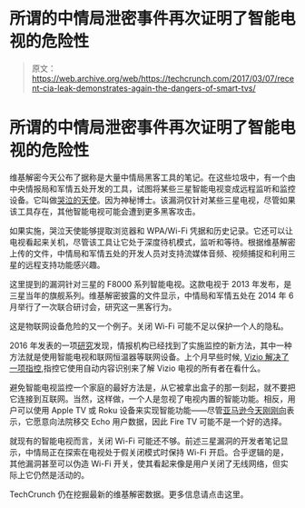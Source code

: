 # 所谓的中情局泄密事件再次证明了智能电视的危险性

> 原文：<https://web.archive.org/web/https://techcrunch.com/2017/03/07/recent-cia-leak-demonstrates-again-the-dangers-of-smart-tvs/>

# 所谓的中情局泄密事件再次证明了智能电视的危险性

维基解密今天公布了据称是大量中情局黑客工具的笔记。在这些垃圾中，有一个由中央情报局和军情五处开发的工具，试图将某些三星智能电视变成远程监听和监控设备。它叫做[哭泣的天使](https://web.archive.org/web/20230311012426/https://wikileaks.org/ciav7p1/cms/page_12353643.html)。因为神秘博士。该漏洞仅针对某些三星电视，尽管如果该工具存在，其他智能电视可能会遭到更多黑客攻击。

如果实施，哭泣天使能够提取浏览器和 WPA/Wi-Fi 凭据和历史记录。它还可以让电视看起来关机，尽管该工具让它处于深度待机模式，监听和等待。根据维基解密上传的文件，中情局和军情五处的开发人员对支持流媒体音频、视频捕捉和利用三星的远程支持功能感兴趣。

这里提到的漏洞针对三星的 F8000 系列智能电视。这款电视于 2013 年发布，是三星当年的旗舰系列。维基解密披露的文件显示，中情局和军情五处在 2014 年 6 月举行了一次联合研讨会，研究这一黑客行为。

这是物联网设备危险的又一个例子。关闭 Wi-Fi 可能不足以保护一个人的隐私。

2016 年发表的一项[研究](https://web.archive.org/web/20230311012426/https://techcrunch.com/2016/02/01/harvard-report-debunks-claim-surveillance-is-going-dark/)发现，情报机构已经找到了实施监控的新方法，其中一种方法就是使用智能电视和联网恒温器等联网设备。上个月早些时候, [Vizio 解决了一项指控](https://web.archive.org/web/20230311012426/https://www.consumer.ftc.gov/blog/vizio-settlement-smart-tvs-should-not-track-your-shows-without-your-ok),指控它使用自动内容识别来了解 Vizio 电视的所有者在看什么。

避免智能电视监控一个家庭的最好方法是，从它被拿出盒子的那一刻起，就不要把它连接到互联网。当然，这样做，一个人是忽视了电视内置的智能功能。相反，用户可以使用 Apple TV 或 Roku 设备来实现智能功能——尽管[亚马逊今天刚刚向](https://web.archive.org/web/20230311012426/https://techcrunch.com/2017/03/07/amazon-echo-murder/)表示，它愿意向法院移交 Echo 用户数据，因此 Fire TV 可能不是一个好的选择。

就现有的智能电视而言，关闭 Wi-Fi 可能还不够。前述三星漏洞的开发者笔记显示，中情局正在探索在电视处于假关闭模式时保持 Wi-Fi 开启。合乎逻辑的是，其他漏洞甚至可以伪造 Wi-Fi 开关，使其看起来像是用户关闭了无线网络，但实际上它仍然是活动的。

TechCrunch 仍在挖掘最新的维基解密数据。更多信息请点击这里。